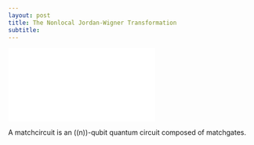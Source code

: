 ```yaml
---
layout: post
title: The Nonlocal Jordan-Wigner Transformation
subtitle:
---
```



<iframe src="//slides.com/ninnat/deck-3-4/embed" scrolling="no" frameborder="0" webkitallowfullscreen mozallowfullscreen allowfullscreen></iframe>

A matchcircuit is an \((n\))-qubit quantum circuit composed of matchgates.